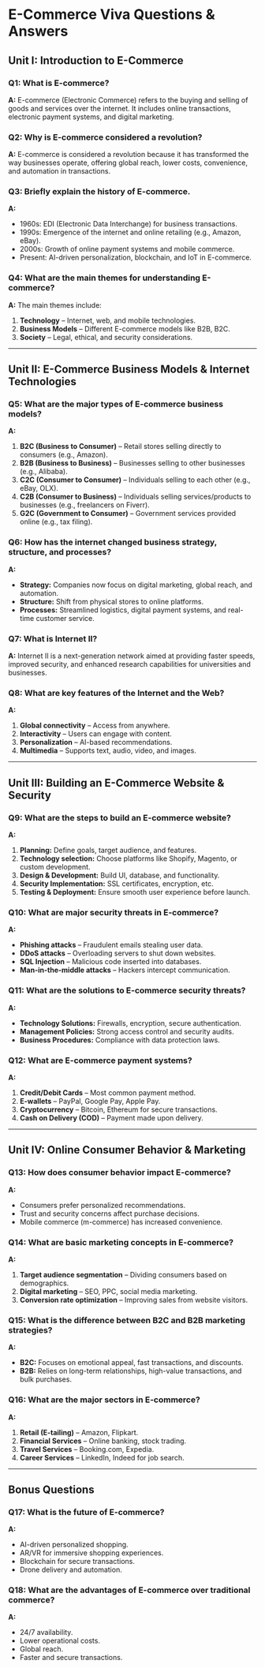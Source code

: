
# E-Commerce Viva Questions & Answers  

## **Unit I: Introduction to E-Commerce**  

### **Q1: What is E-commerce?**  
**A:** E-commerce (Electronic Commerce) refers to the buying and selling of goods and services over the internet. It includes online transactions, electronic payment systems, and digital marketing.  

### **Q2: Why is E-commerce considered a revolution?**  
**A:** E-commerce is considered a revolution because it has transformed the way businesses operate, offering global reach, lower costs, convenience, and automation in transactions.  

### **Q3: Briefly explain the history of E-commerce.**  
**A:**  
- 1960s: EDI (Electronic Data Interchange) for business transactions.  
- 1990s: Emergence of the internet and online retailing (e.g., Amazon, eBay).  
- 2000s: Growth of online payment systems and mobile commerce.  
- Present: AI-driven personalization, blockchain, and IoT in E-commerce.  

### **Q4: What are the main themes for understanding E-commerce?**  
**A:** The main themes include:  
1. **Technology** – Internet, web, and mobile technologies.  
2. **Business Models** – Different E-commerce models like B2B, B2C.  
3. **Society** – Legal, ethical, and security considerations.  

---

## **Unit II: E-Commerce Business Models & Internet Technologies**  

### **Q5: What are the major types of E-commerce business models?**  
**A:**  
1. **B2C (Business to Consumer)** – Retail stores selling directly to consumers (e.g., Amazon).  
2. **B2B (Business to Business)** – Businesses selling to other businesses (e.g., Alibaba).  
3. **C2C (Consumer to Consumer)** – Individuals selling to each other (e.g., eBay, OLX).  
4. **C2B (Consumer to Business)** – Individuals selling services/products to businesses (e.g., freelancers on Fiverr).  
5. **G2C (Government to Consumer)** – Government services provided online (e.g., tax filing).  

### **Q6: How has the internet changed business strategy, structure, and processes?**  
**A:**  
- **Strategy:** Companies now focus on digital marketing, global reach, and automation.  
- **Structure:** Shift from physical stores to online platforms.  
- **Processes:** Streamlined logistics, digital payment systems, and real-time customer service.  

### **Q7: What is Internet II?**  
**A:** Internet II is a next-generation network aimed at providing faster speeds, improved security, and enhanced research capabilities for universities and businesses.  

### **Q8: What are key features of the Internet and the Web?**  
**A:**  
1. **Global connectivity** – Access from anywhere.  
2. **Interactivity** – Users can engage with content.  
3. **Personalization** – AI-based recommendations.  
4. **Multimedia** – Supports text, audio, video, and images.  

---

## **Unit III: Building an E-Commerce Website & Security**  

### **Q9: What are the steps to build an E-commerce website?**  
**A:**  
1. **Planning:** Define goals, target audience, and features.  
2. **Technology selection:** Choose platforms like Shopify, Magento, or custom development.  
3. **Design & Development:** Build UI, database, and functionality.  
4. **Security Implementation:** SSL certificates, encryption, etc.  
5. **Testing & Deployment:** Ensure smooth user experience before launch.  

### **Q10: What are major security threats in E-commerce?**  
**A:**  
- **Phishing attacks** – Fraudulent emails stealing user data.  
- **DDoS attacks** – Overloading servers to shut down websites.  
- **SQL Injection** – Malicious code inserted into databases.  
- **Man-in-the-middle attacks** – Hackers intercept communication.  

### **Q11: What are the solutions to E-commerce security threats?**  
**A:**  
- **Technology Solutions:** Firewalls, encryption, secure authentication.  
- **Management Policies:** Strong access control and security audits.  
- **Business Procedures:** Compliance with data protection laws.  

### **Q12: What are E-commerce payment systems?**  
**A:**  
1. **Credit/Debit Cards** – Most common payment method.  
2. **E-wallets** – PayPal, Google Pay, Apple Pay.  
3. **Cryptocurrency** – Bitcoin, Ethereum for secure transactions.  
4. **Cash on Delivery (COD)** – Payment made upon delivery.  

---

## **Unit IV: Online Consumer Behavior & Marketing**  

### **Q13: How does consumer behavior impact E-commerce?**  
**A:**  
- Consumers prefer personalized recommendations.  
- Trust and security concerns affect purchase decisions.  
- Mobile commerce (m-commerce) has increased convenience.  

### **Q14: What are basic marketing concepts in E-commerce?**  
**A:**  
1. **Target audience segmentation** – Dividing consumers based on demographics.  
2. **Digital marketing** – SEO, PPC, social media marketing.  
3. **Conversion rate optimization** – Improving sales from website visitors.  

### **Q15: What is the difference between B2C and B2B marketing strategies?**  
**A:**  
- **B2C:** Focuses on emotional appeal, fast transactions, and discounts.  
- **B2B:** Relies on long-term relationships, high-value transactions, and bulk purchases.  

### **Q16: What are the major sectors in E-commerce?**  
**A:**  
1. **Retail (E-tailing)** – Amazon, Flipkart.  
2. **Financial Services** – Online banking, stock trading.  
3. **Travel Services** – Booking.com, Expedia.  
4. **Career Services** – LinkedIn, Indeed for job search.  

---

## **Bonus Questions**  

### **Q17: What is the future of E-commerce?**  
**A:**  
- AI-driven personalized shopping.  
- AR/VR for immersive shopping experiences.  
- Blockchain for secure transactions.  
- Drone delivery and automation.  

### **Q18: What are the advantages of E-commerce over traditional commerce?**  
**A:**  
- 24/7 availability.  
- Lower operational costs.  
- Global reach.  
- Faster and secure transactions.  

